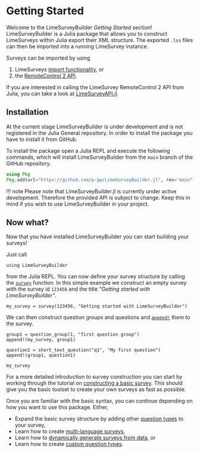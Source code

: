 # Getting Started
Welcome to the LimeSurveyBuilder *Getting Started* section! 
LimeSurveyBuilder is a Julia package that allows you to construct LimeSurveys within Julia export their XML structure.
The exported `.lss` files can then be imported into a running LimeSurvey instance.

Surveys can be imported by using

1. LimeSurveys [import functionality](https://manual.limesurvey.org/Surveys_-_introduction#Import_a_survey), or 
2. the [RemoteControl 2 API](https://manual.limesurvey.org/RemoteControl_2_API).

If you are interested in calling the LimeSurvey RemoteControl 2 API from Julia, you can take a look at [LimeSurveyAPI.jl](https://github.com/p-gw/LimeSurveyAPI.jl).

## Installation
At the current stage LimeSurveyBuilder is under development and is not registered in the Julia General repository. 
In order to install the package you have to install it from GitHub.

To install the package open a Julia REPL and execute the following commands, which will install LimeSurveyBuilder from the `main` branch of the GitHub repository.

```julia
using Pkg
Pkg.add(url="https://github.com/p-gw/LimeSurveyBuilder.jl", rev="main")
```

!!! note
    Please note that LimeSurveyBuilder.jl is currently under active development. 
    Therefore the provided API is subject to change. 
    Keep this in mind if you wish to use LimeSurveyBuilder in your project.

## Now what?
Now that you have installed LimeSurveyBuilder you can start building your surveys!

Just call 

```@example getting-started
using LimeSurveyBuilder
```

from the Julia REPL. 
You can now define your survey structure by calling the [`survey`](@ref) function. 
In this simple example we construct an empty survey with the survey id `123456` and the title *"Getting started with LimeSurveyBuilder"*. 

```@example getting-started
my_survey = survey(123456, "Getting started with LimeSurveyBuilder")
```

We can then construct question groups and questions and [`append!`](@ref) them to the survey.

```@example getting-started
group1 = question_group(1, "first question group")
append!(my_survey, group1)

question1 = short_text_question("q1", "My first question")
append!(group1, question1)

my_survey
```

For a more detailed introduction to survey construction you can start by working through the tutorial on [constructing a basic survey](tutorials/basic.md). 
This should give you the basic toolset to create your own surveys as fast as possible. 

Once you are familiar with the basic syntax, you can continue depending on how you want to use this package. Either, 

- Expand the basic survey structure by adding other [question types](lib/functions.md#Question) to your survey,
- Learn how to create [multi-language surveys](tutorials/multi_language.md),
- Learn how to [dynamically generate surveys from data](tutorials/from_data.md), or 
- Learn how to create [custom question types](tutorials/custom_question_types.md).

